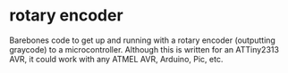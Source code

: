 # rotary encoder
Barebones code to get up and running with a rotary encoder (outputting graycode) to a microcontroller. Although this is written for an ATTiny2313 AVR, it could work with any ATMEL AVR, Arduino, Pic, etc.